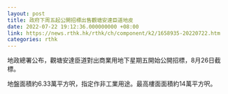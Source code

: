 ```yaml
---
layout: post
title: 政府下周五起公開招標出售觀塘安達臣道地皮
date: 2022-07-22 19:12:36.000000000 +08:00
link: https://news.rthk.hk/rthk/ch/component/k2/1658935-20220722.htm
categories: rthk
---
```


地政總署公布，觀塘安達臣道對出商業用地下星期五開始公開招標，8月26日截標。

地盤面積約6.33萬平方呎，指定作非工業用途。最高樓面面積約14萬平方呎。

